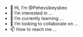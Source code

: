 - 👋 Hi, I’m @Pehevsibeysbeo
- 👀 I’m interested in ...
- 🌱 I’m currently learning ...
- 💞️ I’m looking to collaborate on ...
- 📫 How to reach me ...

<!---
Pehevsibeysbeo/Pehevsibeysbeo is a ✨ special ✨ repository because its `README.md` (this file) appears on your GitHub profile.
You can click the Preview link to take a look at your changes.
--->
